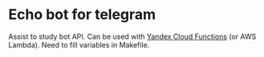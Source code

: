 # Echo bot for telegram

Assist to study bot API. Can be used with [Yandex Cloud Functions](https://cloud.yandex.ru/services/functions) (or AWS Lambda).
Need to fill variables in Makefile.
